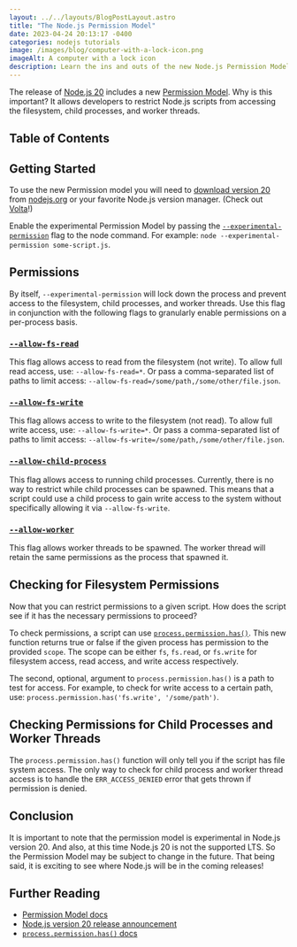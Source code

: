 ```yaml
---
layout: ../../layouts/BlogPostLayout.astro
title: "The Node.js Permission Model"
date: 2023-04-24 20:13:17 -0400
categories: nodejs tutorials
image: /images/blog/computer-with-a-lock-icon.png
imageAlt: A computer with a lock icon
description: Learn the ins and outs of the new Node.js Permission Model.
---
```


The release of [Node.js 20](../node-20) includes a new [Permission Model](https://nodejs.org/api/permissions.html#permission-model).
Why is this important? It allows developers to restrict Node.js scripts from
accessing the filesystem, child processes, and worker threads.

## Table of Contents

## Getting Started

To use the new Permission model you will need to [download version 20](https://nodejs.org/en/download)
from [nodejs.org](https://nodejs.org/) or your favorite Node.js version manager.
(Check out [Volta](https://volta.sh/)!)

Enable the experimental Permission Model by passing the
[`--experimental-permission`](https://nodejs.org/api/cli.html#--experimental-permission)
flag to the node command. For example: `node --experimental-permission some-script.js`.

## Permissions

By itself, `--experimental-permission` will lock down the process and prevent access
to the filesystem, child processes, and worker threads. Use this flag in conjunction
with the following flags to granularly enable permissions on a per-process basis.

### [`--allow-fs-read`](https://nodejs.org/api/cli.html#--allow-fs-read)

This flag allows access to read from the filesystem (not write). To allow
full read access, use: `--allow-fs-read=*`. Or pass a comma-separated list
of paths to limit access: `--allow-fs-read=/some/path,/some/other/file.json`.

### [`--allow-fs-write`](https://nodejs.org/api/cli.html#--allow-fs-write)

This flag allows access to write to the filesystem (not read). To allow
full write access, use: `--allow-fs-write=*`. Or pass a comma-separated list
of paths to limit access: `--allow-fs-write=/some/path,/some/other/file.json`.

### [`--allow-child-process`](https://nodejs.org/api/cli.html#--allow-child-process)

This flag allows access to running child processes. Currently, there is no way to
restrict while child processes can be spawned. This means that a script could use
a child process to gain write access to the system without specifically allowing
it via `--allow-fs-write`.

### [`--allow-worker`](https://nodejs.org/api/cli.html#--allow-worker)

This flag allows worker threads to be spawned. The worker thread will retain the
same permissions as the process that spawned it.

## Checking for Filesystem Permissions

Now that you can restrict permissions to a given script. How does the script see
if it has the necessary permissions to proceed?

To check permissions, a script can use [`process.permission.has()`](https://nodejs.org/api/process.html#processpermissionhasscope-reference).
This new function returns true or false if the given process has permission to the
provided `scope`. The scope can be either `fs`, `fs.read`, or `fs.write` for filesystem access,
read access, and write access respectively.

The second, optional, argument to `process.permission.has()` is a path to test
for access. For example, to check for write access to a certain path, use:
`process.permission.has('fs.write', '/some/path')`.

## Checking Permissions for Child Processes and Worker Threads

The `process.permission.has()` function will only tell you if the script has
file system access. The only way to check for child process and worker thread access
is to handle the `ERR_ACCESS_DENIED` error that gets thrown if permission is denied.

## Conclusion

It is important to note that the permission model is experimental in Node.js version
20. And also, at this time Node.js 20 is not the supported LTS. So the Permission
Model may be subject to change in the future. That being said, it is exciting to
see where Node.js will be in the coming releases!

## Further Reading

- [Permission Model docs](https://nodejs.org/api/permissions.html#permission-model)
- [Node.js version 20 release announcement](https://nodejs.org/en/blog/announcements/v20-release-announce)
- [`process.permission.has()` docs](https://nodejs.org/api/process.html#processpermissionhasscope-reference)
